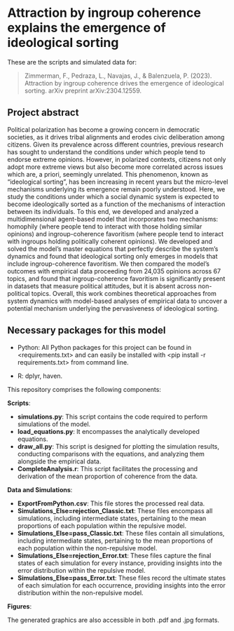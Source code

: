 # Attraction by ingroup coherence explains the emergence of ideological sorting

These are the scripts and simulated data for:

> Zimmerman, F., Pedraza, L., Navajas, J., & Balenzuela, P. (2023). Attraction by ingroup coherence drives the emergence of ideological sorting. arXiv preprint arXiv:2304.12559.

## Project abstract

Political polarization has become a growing concern in democratic societies, as it drives tribal alignments and erodes civic deliberation among citizens. Given its prevalence across different countries, previous research has sought to understand the conditions under which people tend to endorse extreme opinions. However, in polarized contexts, citizens not only adopt more extreme views but also become more correlated across issues which are, a priori, seemingly unrelated. This phenomenon, known as “ideological sorting”, has been increasing in recent years but the micro-level mechanisms underlying its emergence remain poorly understood. Here, we study the conditions under which a social dynamic system is expected to become ideologically sorted as a function of the mechanisms of interaction between its individuals. To this end, we developed and analyzed a multidimensional agent-based model that incorporates two mechanisms: homophily (where people tend to interact with those holding similar opinions) and ingroup-coherence favoritism (where people tend to interact with ingroups holding politically coherent opinions). We developed and solved the model’s master equations that perfectly describe the system’s dynamics and found that ideological sorting only emerges in models that include ingroup-coherence favoritism. We then compared the model’s outcomes with empirical data proceeding from 24,035 opinions across 67 topics, and found that ingroup-coherence favoritism is significantly present in datasets that measure political attitudes, but it is absent across non-political topics. Overall, this work combines theoretical approaches from system dynamics with model-based analyses of empirical data to uncover a potential mechanism underlying the pervasiveness of ideological sorting.


## Necessary packages for this model

* Python: All Python packages for this project can be found in <requirements.txt> and can easily be installed with <pip install -r requirements.txt> from command line.

* R: dplyr, haven.
	
This repository comprises the following components:

**Scripts**:

* **simulations.py**: This script contains the code required to perform simulations of the model.
* **load_equations.py**: It encompasses the analytically developed equations.
* **draw_all.py**: This script is designed for plotting the simulation results, conducting comparisons with the equations, and analyzing them alongside the empirical data.
* **CompleteAnalysis.r**: This script facilitates the processing and derivation of the mean proportion of coherence from the data.

**Data and Simulations**:

* **ExportFromPython.csv**: This file stores the processed real data.
* **Simulations_Else=rejection_Classic.txt**: These files encompass all simulations, including intermediate states, pertaining to the mean proportions of each population within the repulsive model.
* **Simulations_Else=pass_Classic.txt**: These files contain all simulations, including intermediate states, pertaining to the mean proportions of each population within the non-repulsive model.
* **Simulations_Else=rejection_Error.txt**: These files capture the final states of each simulation for every instance, providing insights into the error distribution within the repulsive model.
* **Simulations_Else=pass_Error.txt**: These files record the ultimate states of each simulation for each occurrence, providing insights into the error distribution within the non-repulsive model.

**Figures**:

The generated graphics are also accessible in both .pdf and .jpg formats.
